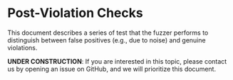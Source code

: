 # Post-Violation Checks

This document describes a series of test that the fuzzer performs to distinguish between false positives (e.g., due to noise) and genuine violations.


**UNDER CONSTRUCTION**: If you are interested in this topic, please contact us by opening an issue on GitHub, and we will prioritize this document.

